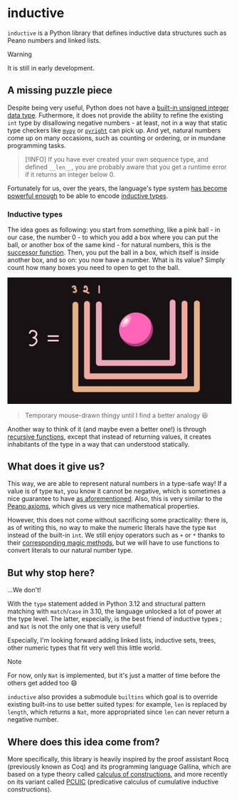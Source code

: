# inductive

`inductive` is a Python library that defines inductive data structures such as Peano numbers and linked lists.

> [!WARNING]
> It is still in early development.

## A missing puzzle piece

Despite being very useful, Python does not have a [built-in unsigned integer data type](https://docs.python.org/3/library/stdtypes.html#numeric-types-int-float-complex). Futhermore, it does not provide the ability to refine the existing `int` type by disallowing negative numbers - at least, not in a way that static type checkers like [`mypy`](https://mypy-lang.org/) or [`pyright`](https://microsoft.github.io/pyright/) can pick up.
And yet, natural numbers come up on many occasions, such as counting or ordering, or in mundane programming tasks.

> [!INFO]
> If you have ever created your own sequence type, and defined `__len__`, you are probably aware that you get a runtime error if it returns an integer below 0.

Fortunately for us, over the years, the language's type system [has become powerful enough](https://docs.python.org/3/reference/simple_stmts.html#type) to be able to encode [inductive types](https://en.wikipedia.org/wiki/Inductive_type).

### Inductive types

The idea goes as following: you start from *something*, like a pink ball - in our case, the number 0 - to which you add a box where you can put the ball, or another box of the same kind - for natural numbers, this is the [successor function](https://en.wikipedia.org/wiki/Successor_function). Then, you put the ball in a box, which itself is inside another box, and so on: you now have a number. What is its value? Simply count how many boxes you need to open to get to the ball.

![A pink ball surrounded by three boxes. The whole setup corresponds to the number 3.](./assets/boxes_and_balls_nat.png)

> Temporary mouse-drawn thingy until I find a better analogy 😆

Another way to think of it (and maybe even a better one!) is through [recursive functions](https://en.wikipedia.org/wiki/Recursion_(computer_science)), except that instead of returning values, it creates inhabitants of the type in a way that can understood statically.

## What does it give us?

This way, we are able to represent natural numbers in a type-safe way! If a value is of type `Nat`, you know it cannot be negative, which is sometimes a nice guarantee to have [as aforementioned](#a-missing-puzzle-piece). Also, this is very similar to the [Peano axioms](https://en.wikipedia.org/wiki/Peano_axioms), which gives us very nice mathematical properties.

However, this does not come without sacrificing some practicality: there is, as of writing this, no way to make the numeric literals have the type `Nat` instead of the built-in `int`. We still enjoy operators such as `+` or `*` thanks to their [corresponding magic methods](https://docs.python.org/3/reference/datamodel.html#emulating-numeric-types), but we will have to use functions to convert literals to our natural number type.

## But why stop here?

...We don't!

With the `type` statement added in Python 3.12 and structural pattern matching with `match`/`case` in 3.10, the language unlocked a lot of power at the type level. The latter, especially, is the best friend of inductive types ; and `Nat` is not the only one that is very useful!

Especially, I'm looking forward adding linked lists, inductive sets, trees, other numeric types that fit very well this little world.

>[!NOTE]
> For now, only `Nat` is implemented, but it's just a matter of time before the others get added too 😄

`inductive` also provides a submodule `builtins` which goal is to override existing built-ins to use better suited types: for example, `len` is replaced by `length`, which returns a `Nat`, more appropriated since `len` can never return a negative number.

## Where does this idea come from?

More specifically, this library is heavily inspired by the proof assistant Rocq (previously known as Coq) and its programming language Gallina, which are based on a type theory called [calculus of constructions](https://en.wikipedia.org/wiki/Calculus_of_constructions), and more recently on its variant called [PCUIC](https://drops.dagstuhl.de/entities/document/10.4230/LIPIcs.FSCD.2018.29) (predicative calculus of cumulative inductive constructions).
